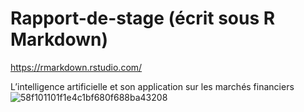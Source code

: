 # Rapport-de-stage (écrit sous R Markdown)  
https://rmarkdown.rstudio.com/  

L’intelligence artificielle et son application sur les marchés financiers  
![58f101101f1e4c1bf680f688ba43208](https://user-images.githubusercontent.com/108339903/198137713-f66c40f7-44f7-4cf9-9c54-8b833f715dab.jpg)
